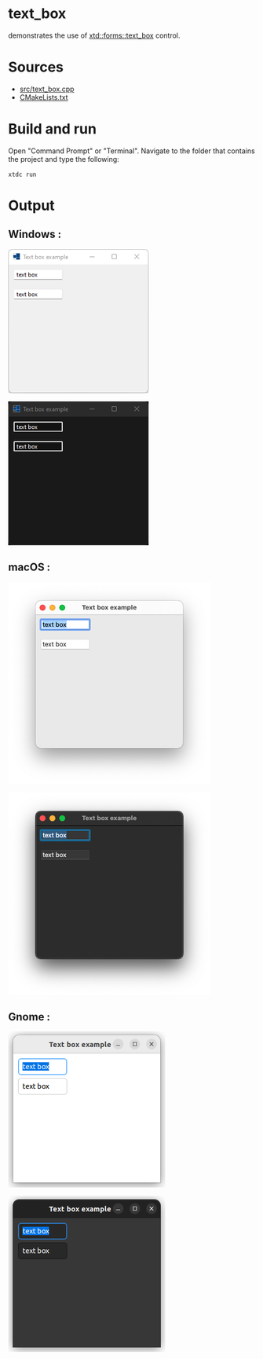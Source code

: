 # text_box

demonstrates the use of [xtd::forms::text_box](../../../../src/xtd.forms/include/xtd/forms/text_box.h) control.

# Sources

* [src/text_box.cpp](src/text_box.cpp)
* [CMakeLists.txt](CMakeLists.txt)

# Build and run

Open "Command Prompt" or "Terminal". Navigate to the folder that contains the project and type the following:

```shell
xtdc run
```

# Output

## Windows :

![Screenshot](../../../../docs/pictures/examples/text_box_w.png)

![Screenshot](../../../../docs/pictures/examples/text_box_wd.png)

## macOS :

![Screenshot](../../../../docs/pictures/examples/text_box_m.png)

![Screenshot](../../../../docs/pictures/examples/text_box_md.png)

## Gnome :

![Screenshot](../../../../docs/pictures/examples/text_box_g.png)

![Screenshot](../../../../docs/pictures/examples/text_box_gd.png)
